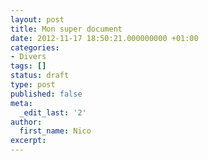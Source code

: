 ```yaml
---
layout: post
title: Mon super document
date: 2012-11-17 18:50:21.000000000 +01:00
categories:
- Divers
tags: []
status: draft
type: post
published: false
meta:
  _edit_last: '2'
author:
  first_name: Nico
excerpt:
---
```


